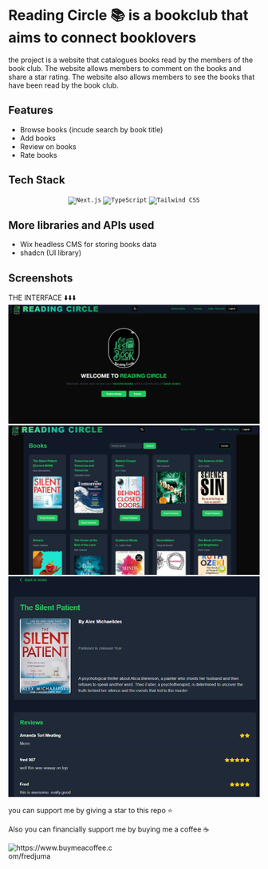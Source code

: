 <link
  rel="stylesheet"
  href="https://cdn.jsdelivr.net/gh/dheereshagrwal/colored-icons@1.7.5/src/app/ci.min.css"
/>

Reading Circle 📚 is a bookclub that aims to connect booklovers
======================================

the project is a website that catalogues books read by the members of the book club. The website allows members to comment on the books and share a star rating. The website also allows members to see the books that have been read by the book club.

## Features
- Browse books (incude search by book title)
- Add books
- Review on books
- Rate books

## Tech Stack
<div align="center">
<code><img width="55" src="https://github.com/marwin1991/profile-technology-icons/assets/136815194/5f8c622c-c217-4649-b0a9-7e0ee24bd704" alt="Next.js" title="Next.js"/></code>
<code><img width="55" src="https://user-images.githubusercontent.com/25181517/183890598-19a0ac2d-e88a-4005-a8df-1ee36782fde1.png" alt="TypeScript" title="TypeScript"/></code>
	<code><img width="55" src="https://user-images.githubusercontent.com/25181517/202896760-337261ed-ee92-4979-84c4-d4b829c7355d.png" alt="Tailwind CSS" title="Tailwind CSS"/></code>
	
</div>

## More libraries and APIs used
- Wix headless CMS for storing books data
- shadcn (UI library)

## Screenshots

THE INTERFACE ⬇️⬇️⬇️
![Alt Text](screenshots/landing_page1.png)
![Alt Text](screenshots/books_page.png)
![Alt Text](screenshots/review_page.png)

you can support me by giving a star to this repo ⭐️

Also you can financially support me by buying me a coffee ☕️
<p><a href="buymeacoffee.com/fredjuma"> <img align="left" src="https://cdn.buymeacoffee.com/buttons/v2/default-yellow.png" height="50" width="210" alt="https://www.buymeacoffee.com/fredjuma" /></a></p><br><br>